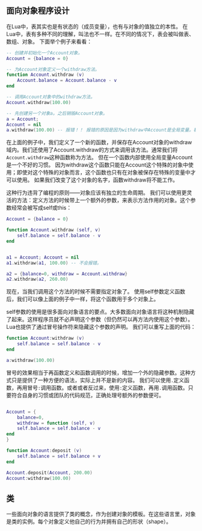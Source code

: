 ## 面向对象程序设计
在Lua中，表其实也是有状态的（成员变量），也有与对象的值独立的本性。
在Lua中，表有多种不同的理解，叫法也不一样。在不同的情况下，表会被叫做表、数组、对象。
下面举个例子来看看：
```lua
-- 创建并初始化一个Account对象。
Account = {balance = 0} 

-- 为Account对象定义一个withdraw方法。
function Account.withdraw (v) 
    Account.balance = Account.balance - v 
end 

-- 调用Account对象中的withdraw方法。
Account.withdraw(100.00) 

-- 先创建另一个对象a。之后销毁Account对象。
a = Account; 
Account = nil
a.withdraw(100.00) -- 报错！！ 报错的原因是因为withdraw中Account是全局变量。被销毁后就无法使用了。
```
在上面的例子中，我们定义了一个新的函数，并保存在Account对象的withdraw域内。我们还使用了Account.withdraw的方式来调用该方法。通常我们将`Account.withdraw`这种函数称为方法。
但在一个函数内部使用全局变量Account是一个不好的习惯。
因为withdraw这个函数只能在Account这个特殊的对象中使用；即使对这个特殊的对象而言，这个函数也只有在对象被保存在特殊的变量中才可以使用。
如果我们改变了这个对象的名字，函数withdraw将不能工作。

这种行为违背了编程的原则——对象应该有独立的生命周期。
我们可以使用更灵活的方法：定义方法的时候带上一个额外的参数，来表示方法作用的对象。这个参数经常会被写成self或this：
```lua
Account = {balance = 0} 

function Account.withdraw (self, v) 
    self.balance = self.balance - v 
end


a1 = Account; Account = nil
a1.withdraw(a1, 100.00) -- 不会报错。

a2 = {balance=0, withdraw = Account.withdraw} 
a2.withdraw(a2, 260.00) 
```
现在，当我们调用这个方法的时候不需要指定对象了。
使用self参数定义函数后，我们可以像上面的例子中一样，将这个函数用于多个对象上。

self参数的使用是很多面向对象语言的要点。大多数面向对象语言将这种机制隐藏了起来。这样程序员就不必声明这个参数（但仍然可以再方法内使用这个参数）。
Lua也提供了通过冒号操作符来隐藏这个参数的声明。
我们可以重写上面的代码：
```lua
function Account:withdraw (v) 
    self.balance = self.balance - v 
end 

a:withdraw(100.00)
```
冒号的效果相当于再函数定义和函数调用的时候，增加一个外的隐藏参数。这种方式只是提供了一种方便的语法，实际上并不是新的内容。
我们可以使用`.`定义函数，再用冒号`:`调用函数。或者或者反过来，使用`:`定义函数，再用`.`调用函数。只要符合自身的习惯或团队的代码规范，正确处理号额外的参数便可。
```lua

Account = { 
    balance=0, 
    withdraw = function (self, v) 
    self.balance = self.balance - v 
end 
}

function Account:deposit (v) 
    self.balance = self.balance + v 
end

Account.deposit(Account, 200.00) 
Account:withdraw(100.00) 
```

## 类
一些面向对象的语言提供了类的概念，作为创建对象的模板。在这些语言里，对象是类的实例。每个对象定义他自己的行为并拥有自己的形状（shape）。

